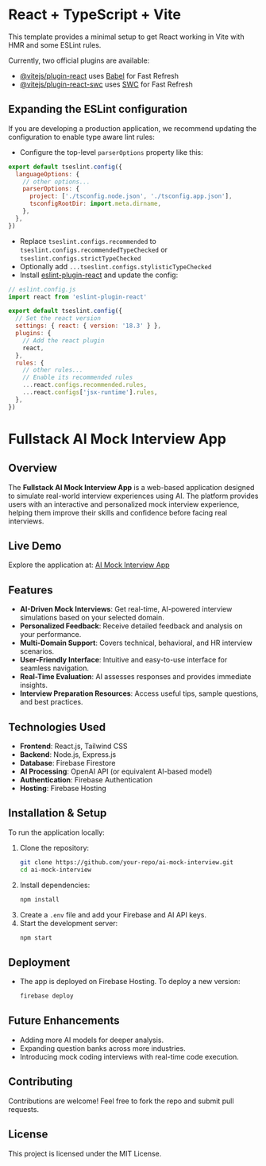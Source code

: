 # React + TypeScript + Vite

This template provides a minimal setup to get React working in Vite with HMR and some ESLint rules.

Currently, two official plugins are available:

- [@vitejs/plugin-react](https://github.com/vitejs/vite-plugin-react/blob/main/packages/plugin-react/README.md) uses [Babel](https://babeljs.io/) for Fast Refresh
- [@vitejs/plugin-react-swc](https://github.com/vitejs/vite-plugin-react-swc) uses [SWC](https://swc.rs/) for Fast Refresh

## Expanding the ESLint configuration

If you are developing a production application, we recommend updating the configuration to enable type aware lint rules:

- Configure the top-level `parserOptions` property like this:

```js
export default tseslint.config({
  languageOptions: {
    // other options...
    parserOptions: {
      project: ['./tsconfig.node.json', './tsconfig.app.json'],
      tsconfigRootDir: import.meta.dirname,
    },
  },
})
```

- Replace `tseslint.configs.recommended` to `tseslint.configs.recommendedTypeChecked` or `tseslint.configs.strictTypeChecked`
- Optionally add `...tseslint.configs.stylisticTypeChecked`
- Install [eslint-plugin-react](https://github.com/jsx-eslint/eslint-plugin-react) and update the config:

```js
// eslint.config.js
import react from 'eslint-plugin-react'

export default tseslint.config({
  // Set the react version
  settings: { react: { version: '18.3' } },
  plugins: {
    // Add the react plugin
    react,
  },
  rules: {
    // other rules...
    // Enable its recommended rules
    ...react.configs.recommended.rules,
    ...react.configs['jsx-runtime'].rules,
  },
})
```

# Fullstack AI Mock Interview App

## Overview
The **Fullstack AI Mock Interview App** is a web-based application designed to simulate real-world interview experiences using AI. The platform provides users with an interactive and personalized mock interview experience, helping them improve their skills and confidence before facing real interviews.

## Live Demo
Explore the application at: [AI Mock Interview App](https://ai-mockup-inter.web.app/)

## Features
- **AI-Driven Mock Interviews**: Get real-time, AI-powered interview simulations based on your selected domain.
- **Personalized Feedback**: Receive detailed feedback and analysis on your performance.
- **Multi-Domain Support**: Covers technical, behavioral, and HR interview scenarios.
- **User-Friendly Interface**: Intuitive and easy-to-use interface for seamless navigation.
- **Real-Time Evaluation**: AI assesses responses and provides immediate insights.
- **Interview Preparation Resources**: Access useful tips, sample questions, and best practices.

## Technologies Used
- **Frontend**: React.js, Tailwind CSS
- **Backend**: Node.js, Express.js
- **Database**: Firebase Firestore
- **AI Processing**: OpenAI API (or equivalent AI-based model)
- **Authentication**: Firebase Authentication
- **Hosting**: Firebase Hosting

## Installation & Setup
To run the application locally:

1. Clone the repository:
   ```bash
   git clone https://github.com/your-repo/ai-mock-interview.git
   cd ai-mock-interview
   ```
2. Install dependencies:
   ```bash
   npm install
   ```
3. Create a `.env` file and add your Firebase and AI API keys.
4. Start the development server:
   ```bash
   npm start
   ```

## Deployment
- The app is deployed on Firebase Hosting. To deploy a new version:
  ```bash
  firebase deploy
  ```

## Future Enhancements
- Adding more AI models for deeper analysis.
- Expanding question banks across more industries.
- Introducing mock coding interviews with real-time code execution.

## Contributing
Contributions are welcome! Feel free to fork the repo and submit pull requests.

## License
This project is licensed under the MIT License.



